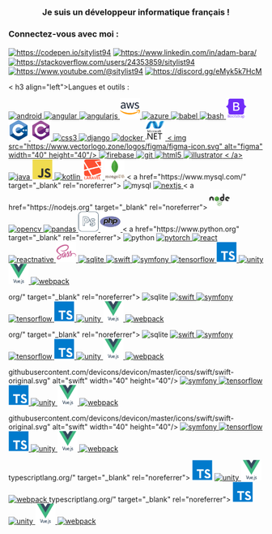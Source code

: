 <h3 align="center">Je suis un développeur informatique français !</h3>

<h3 align="left">Connectez-vous avec moi :</h3>
<p align="left">
<a href="https : //codepen.io/https://codepen.io/sitylist94" target="blank"><img align="center" src="https://raw.githubusercontent.com/rahuldkjain/github-profile-readme- generateur/master/src/images/icons/Social/codepen.svg" alt="https://codepen.io/sitylist94" height="30" width="40" /></a>
<a href=" https://linkedin.com/in/https://www.linkedin.com/in/adam-bara/" target="blank"><img align="center" src="https://raw.githubusercontent .com/rahuldkjain/github-profile-readme-generator/master/src/images/icons/Social/linked-in-alt.svg" alt="https://www.linkedin.com/in/adam-bara/ " hauteur="30" largeur="40" /></a>
<a href="https://stackoverflow.com/users/https://stackoverflow.com/users/24353859/sitylist94" target="blank "><img align="center" src="https://raw.githubusercontent.com/rahuldkjain/github-profile-readme-generator/master/src/images/icons/Social/stack-overflow.svg" alt= "https://stackoverflow.com/users/24353859/sitylist94" height="30" width="40" /></a>
<a href="https://www.youtube.com/c/https : //www.youtube.com/@sitylist94" target="blank"><img align="center" src="https://raw.githubusercontent.com/rahuldkjain/github-profile-readme-generator/master/src /images/icons/Social/youtube.svg" alt="https://www.youtube.com/@sitylist94" height="30" width="40" /></a>
<a href="https : //discord.gg/https://discord.gg/eMyk5k7HcM" target="blank"><img align="center" src="https://raw.githubusercontent.com/rahuldkjain/github-profile-readme- generateur/master/src/images/icons/Social/discord.svg" alt="https://discord.gg/eMyk5k7HcM" height="30" width="40" /></a>
</p>

< h3 align="left">Langues et outils :</h3>
<p align="left"> <a href="https://developer.android.com" target="_blank" rel="noreferrer"> <img src="https://raw.githubusercontent.com/devicons /devicon/master/icons/android/android-original-wordmark.svg" alt="android" width="40" height="40"/> </a> <a href="https://angular.io " target="_blank" rel="noreferrer"> <img src="https://angular.io/assets/images/logos/angular/angular.svg" alt="angular" width="40" height=" 40"/> </a> <a href="https://angular.io" target="_blank" rel="noreferrer"> <img src="https://raw.githubusercontent.com/devicons/devicon /master/icons/angularjs/angularjs-original-wordmark.svg" alt="angularjs" width="40" height="40"/> </a> <a href="https://aws.amazon.com " target="_blank" rel="noreferrer"> <img src="https://raw.githubusercontent.com/devicons/devicon/master/icons/amazonwebservices/amazonwebservices-original-wordmark.svg" alt="aws" width="40" height="40"/> </a> <a href="https://azure.microsoft.com/en-in/" target="_blank" rel="noreferrer"> <img src ="https://www.vectorlogo.zone/logos/microsoft_azure/microsoft_azure-icon.svg" alt="azure" width="40" height="40"/> </a> <a href="https : //babeljs.io/" target="_blank" rel="noreferrer"> <img src="https://www.vectorlogo.zone/logos/babeljs/babeljs-icon.svg" alt="babel" width= "40" height="40"/> </a> <a href="https://www.gnu.org/software/bash/" target="_blank" rel="noreferrer"> <img src=" https://www.vectorlogo.zone/logos/gnu_bash/gnu_bash-icon.svg" alt="bash" width="40" height="40"/> </a> <a href="https:// getbootstrap.com" target="_blank" rel="noreferrer"> <img src="https://raw.githubusercontent.com/devicons/devicon/master/icons/bootstrap/bootstrap-plain-wordmark.svg" alt= "bootstrap" width="40" height="40"/> </a> <a href="https://www.w3schools.com/cpp/" target="_blank" rel="noreferrer"> <img src="https://raw.githubusercontent.com/devicons/devicon/master/icons/cplusplus/cplusplus-original.svg" alt="cplusplus" width="40" height="40"/> </a> <a href="https://www.w3schools.com/cs/" target="_blank" rel="noreferrer "> <img src="https://raw.githubusercontent.com/devicons/devicon/master/icons/csharp/csharp-original.svg" alt="csharp" width="40" height="40"/> </a> <a href="https://www.w3schools.com/css/" target="_blank" rel="noreferrer"> <img src="https://raw.githubusercontent.com/devicons/ devicon/master/icons/css3/css3-original-wordmark.svg" alt="css3" width="40" height="40"/> </a> <a href="https://www.djangoproject. com/" target="_blank" rel="noreferrer"> <img src="https://cdn.worldvectorlogo.com/logos/django.svg" alt="django" width="40" height="40" /> </a> <a href="https://www.docker.com/" target="_blank" rel="noreferrer"> <img src="https://raw.githubusercontent.com/devicons/ devicon/master/icons/docker/docker-original-wordmark.svg" alt="docker" width="40" height="40"/> </a> <a href="https://dotnet.microsoft. com/" target="_blank" rel="noreferrer"> <img src="https://raw.githubusercontent.com/devicons/devicon/master/icons/dot-net/dot-net-original-wordmark.svg " alt="dotnet" width="40" height="40"/> </a> <a href="https://www.figma.com/" target="_blank" rel="noreferrer"> < img src="https://www.vectorlogo.zone/logos/figma/figma-icon.svg" alt="figma" width="40" height="40"/> </a> <a href=" https://firebase.google.com/" target="_blank" rel="noreferrer"> <img src="https://www.vectorlogo.zone/logos/firebase/firebase-icon.svg" alt=" firebase" width="40" height="40"/> </a> <a href="https://git-scm.com/" target="_blank" rel="noreferrer"> <img src=" https://www.vectorlogo.zone/logos/git-scm/git-scm-icon.svg" alt="git" width="40" height="40"/> </a> <a href=" https://www.w3.org/html/" target="_blank" rel="noreferrer"> <img src="https://raw.githubusercontent.com/devicons/devicon/master/icons/html5/html5 -mot-symbole original.svg" alt="html5" width="40" height="40"/> </a> <a href="https://www.adobe.com/in/products/illustrator.html" target="_blank " rel="noreferrer"> <img src="https://www.vectorlogo.zone/logos/adobe_illustrator/adobe_illustrator-icon.svg" alt="illustrator" width="40" height="40"/> < /a> <a href="https://www.java.com" target="_blank" rel="noreferrer"> <img src="https://raw.githubusercontent.com/devicons/devicon/master/ icônes/java/java-original.svg" alt="java" width="40" height="40"/> </a> <a href="https://developer.mozilla.org/en-US/ docs/Web/JavaScript" target="_blank" rel="noreferrer"> <img src="https://raw.githubusercontent.com/devicons/devicon/master/icons/javascript/javascript-original.svg" alt= "javascript" width="40" height="40"/> </a> <a href="https://kotlinlang.org" target="_blank" rel="noreferrer"> <img src="https : //www.vectorlogo.zone/logos/kotlinlang/kotlinlang-icon.svg" alt="kotlin" width="40" height="40"/> </a> <a href="https://laravel. com/" target="_blank" rel="noreferrer"> <img src="https://raw.githubusercontent.com/devicons/devicon/master/icons/laravel/laravel-plain-wordmark.svg" alt=" laravel" width="40" height="40"/> </a> <a href="https://www.mongodb.com/" target="_blank" rel="noreferrer"> <img src=" https://raw.githubusercontent.com/devicons/devicon/master/icons/mongodb/mongodb-original-wordmark.svg" alt="mongodb" width="40" height="40"/> </a> < a href="https://www.mysql.com/" target="_blank" rel="noreferrer"> <img src="https://raw.githubusercontent.com/devicons/devicon/master/icons/mysql /mysql-original-wordmark.svg" alt="mysql" width="40" height="40"/> </a> <a href="https://nextjs.org/" target="_blank" rel ="noreferrer"> <img src="https://cdn.worldvectorlogo.com/logos/nextjs-2.svg" alt="nextjs" width="40" height="40"/> </a> < a href="https://nodejs.org" target="_blank" rel="noreferrer"> <img src="https://raw.githubusercontent.com/devicons/devicon/master/icons/nodejs/nodejs-original-wordmark.svg" alt="nodejs" width="40" height="40"/> </a> <a href="https:// opencv.org/" target="_blank" rel="noreferrer"> <img src="https://www.vectorlogo.zone/logos/opencv/opencv-icon.svg" alt="opencv" width="40 " height="40"/> </a> <a href="https://pandas.pydata.org/" target="_blank" rel="noreferrer"> <img src="https://raw. githubusercontent.com/devicons/devicon/2ae2a900d2f041da66e950e4d48052658d850630/icons/pandas/pandas-original.svg" alt="pandas" width="40" height="40"/> </a> <a href="https:// www.photoshop.com/en" target="_blank" rel="noreferrer"> <img src="https://raw.githubusercontent.com/devicons/devicon/master/icons/photoshop/photoshop-line.svg" alt="photoshop" width="40" height="40"/> </a> <a href="https://www.php.net" target="_blank" rel="noreferrer"> <img src ="https://raw.githubusercontent.com/devicons/devicon/master/icons/php/php-original.svg" alt="php" width="40" height="40"/> </a> < a href="https://www.python.org" target="_blank" rel="noreferrer"> <img src="https://raw.githubusercontent.com/devicons/devicon/master/icons/python/ python-original.svg" alt="python" width="40" height="40"/> </a> <a href="https://pytorch.org/" target="_blank" rel="noreferrer "> <img src="https://www.vectorlogo.zone/logos/pytorch/pytorch-icon.svg" alt="pytorch" width="40" height="40"/> </a> <a href="https://reactjs.org/" target="_blank" rel="noreferrer"> <img src="https://raw.githubusercontent.com/devicons/devicon/master/icons/react/react- original-wordmark.svg" alt="react" width="40" height="40"/> </a> <a href="https://reactnative.dev/" target="_blank" rel="noreferrer "> <img src="https://reactnative.dev/img/header_logo.svg" alt="reactnative" width="40" height="40"/> </a> <a href="https:/ /sass-lang.com" target="_blank" rel="noreferrer"> <img src="https://raw.githubusercontent.com/devicons/devicon/master/icons/sass/sass-original.svg" alt="sass" width="40" height="40"/> </a> <a href="https://www. sqlite.org/" target="_blank" rel="noreferrer"> <img src="https://www.vectorlogo.zone/logos/sqlite/sqlite-icon.svg" alt="sqlite" width="40 " height="40"/> </a> <a href="https://developer.apple.com/swift/" target="_blank" rel="noreferrer"> <img src="https:// raw.githubusercontent.com/devicons/devicon/master/icons/swift/swift-original.svg" alt="swift" width="40" height="40"/> </a> <a href="https : //symfony.com" target="_blank" rel="noreferrer"> <img src="https://symfony.com/logos/symfony_black_03.svg" alt="symfony" width="40" height="40 "/> </a> <a href="https://www.tensorflow.org" target="_blank" rel="noreferrer"> <img src="https://www.vectorlogo.zone/logos/ tensorflow/tensorflow-icon.svg" alt="tensorflow" width="40" height="40"/> </a> <a href="https://www.typescriptlang.org/" target="_blank" rel="noreferrer"> <img src="https://raw.githubusercontent.com/devicons/devicon/master/icons/typescript/typescript-original.svg" alt="typescript" width="40" height=" 40"/> </a> <a href="https://unity.com/" target="_blank" rel="noreferrer"> <img src="https://www.vectorlogo.zone/logos/ unity3d/unity3d-icon.svg" alt="unity" width="40" height="40"/> </a> <a href="https://vuejs.org/" target="_blank" rel= "noreferrer"> <img src="https://raw.githubusercontent.com/devicons/devicon/master/icons/vuejs/vuejs-original-wordmark.svg" alt="vuejs" width="40" height=" 40"/> </a> <a href="https://webpack.js.org" target="_blank" rel="noreferrer"> <img src="https://raw.githubusercontent.com/devicons /devicon/d00d0969292a6569d45b06d3f350f463a0107b0d/icons/webpack/webpack-original-wordmark.svg" alt="webpack" width="40" height="40"/> </a> </p>org/" target="_blank" rel="noreferrer"> <img src="https://www.vectorlogo.zone/logos/sqlite/sqlite-icon.svg" alt="sqlite" width="40" hauteur ="40"/> </a> <a href="https://developer.apple.com/swift/" target="_blank" rel="noreferrer"> <img src="https://raw. githubusercontent.com/devicons/devicon/master/icons/swift/swift-original.svg" alt="swift" width="40" height="40"/> </a> <a href="https:// symfony.com" target="_blank" rel="noreferrer"> <img src="https://symfony.com/logos/symfony_black_03.svg" alt="symfony" width="40" height="40"/ > </a> <a href="https://www.tensorflow.org" target="_blank" rel="noreferrer"> <img src="https://www.vectorlogo.zone/logos/tensorflow/ tensorflow-icon.svg" alt="tensorflow" width="40" height="40"/> </a> <a href="https://www.typescriptlang.org/" target="_blank" rel= "noreferrer"> <img src="https://raw.githubusercontent.com/devicons/devicon/master/icons/typescript/typescript-original.svg" alt="typescript" width="40" height="40" /> </a> <a href="https://unity.com/" target="_blank" rel="noreferrer"> <img src="https://www.vectorlogo.zone/logos/unity3d/ unity3d-icon.svg" alt="unity" width="40" height="40"/> </a> <a href="https://vuejs.org/" target="_blank" rel="noreferrer "> <img src="https://raw.githubusercontent.com/devicons/devicon/master/icons/vuejs/vuejs-original-wordmark.svg" alt="vuejs" width="40" height="40" /> </a> <a href="https://webpack.js.org" target="_blank" rel="noreferrer"> <img src="https://raw.githubusercontent.com/devicons/devicon /d00d0969292a6569d45b06d3f350f463a0107b0d/icons/webpack/webpack-original-wordmark.svg" alt="webpack" width="40" height="40"/> </a> </p>org/" target="_blank" rel="noreferrer"> <img src="https://www.vectorlogo.zone/logos/sqlite/sqlite-icon.svg" alt="sqlite" width="40" hauteur ="40"/> </a> <a href="https://developer.apple.com/swift/" target="_blank" rel="noreferrer"> <img src="https://raw. githubusercontent.com/devicons/devicon/master/icons/swift/swift-original.svg" alt="swift" width="40" height="40"/> </a> <a href="https:// symfony.com" target="_blank" rel="noreferrer"> <img src="https://symfony.com/logos/symfony_black_03.svg" alt="symfony" width="40" height="40"/ > </a> <a href="https://www.tensorflow.org" target="_blank" rel="noreferrer"> <img src="https://www.vectorlogo.zone/logos/tensorflow/ tensorflow-icon.svg" alt="tensorflow" width="40" height="40"/> </a> <a href="https://www.typescriptlang.org/" target="_blank" rel= "noreferrer"> <img src="https://raw.githubusercontent.com/devicons/devicon/master/icons/typescript/typescript-original.svg" alt="typescript" width="40" height="40" /> </a> <a href="https://unity.com/" target="_blank" rel="noreferrer"> <img src="https://www.vectorlogo.zone/logos/unity3d/ unity3d-icon.svg" alt="unity" width="40" height="40"/> </a> <a href="https://vuejs.org/" target="_blank" rel="noreferrer "> <img src="https://raw.githubusercontent.com/devicons/devicon/master/icons/vuejs/vuejs-original-wordmark.svg" alt="vuejs" width="40" height="40" /> </a> <a href="https://webpack.js.org" target="_blank" rel="noreferrer"> <img src="https://raw.githubusercontent.com/devicons/devicon /d00d0969292a6569d45b06d3f350f463a0107b0d/icons/webpack/webpack-original-wordmark.svg" alt="webpack" width="40" height="40"/> </a> </p>githubusercontent.com/devicons/devicon/master/icons/swift/swift-original.svg" alt="swift" width="40" height="40"/> </a> <a href="https:// symfony.com" target="_blank" rel="noreferrer"> <img src="https://symfony.com/logos/symfony_black_03.svg" alt="symfony" width="40" height="40"/ > </a> <a href="https://www.tensorflow.org" target="_blank" rel="noreferrer"> <img src="https://www.vectorlogo.zone/logos/tensorflow/ tensorflow-icon.svg" alt="tensorflow" width="40" height="40"/> </a> <a href="https://www.typescriptlang.org/" target="_blank" rel= "noreferrer"> <img src="https://raw.githubusercontent.com/devicons/devicon/master/icons/typescript/typescript-original.svg" alt="typescript" width="40" height="40" /> </a> <a href="https://unity.com/" target="_blank" rel="noreferrer"> <img src="https://www.vectorlogo.zone/logos/unity3d/ unity3d-icon.svg" alt="unity" width="40" height="40"/> </a> <a href="https://vuejs.org/" target="_blank" rel="noreferrer "> <img src="https://raw.githubusercontent.com/devicons/devicon/master/icons/vuejs/vuejs-original-wordmark.svg" alt="vuejs" width="40" height="40" /> </a> <a href="https://webpack.js.org" target="_blank" rel="noreferrer"> <img src="https://raw.githubusercontent.com/devicons/devicon /d00d0969292a6569d45b06d3f350f463a0107b0d/icons/webpack/webpack-original-wordmark.svg" alt="webpack" width="40" height="40"/> </a> </p>githubusercontent.com/devicons/devicon/master/icons/swift/swift-original.svg" alt="swift" width="40" height="40"/> </a> <a href="https:// symfony.com" target="_blank" rel="noreferrer"> <img src="https://symfony.com/logos/symfony_black_03.svg" alt="symfony" width="40" height="40"/ > </a> <a href="https://www.tensorflow.org" target="_blank" rel="noreferrer"> <img src="https://www.vectorlogo.zone/logos/tensorflow/ tensorflow-icon.svg" alt="tensorflow" width="40" height="40"/> </a> <a href="https://www.typescriptlang.org/" target="_blank" rel= "noreferrer"> <img src="https://raw.githubusercontent.com/devicons/devicon/master/icons/typescript/typescript-original.svg" alt="typescript" width="40" height="40" /> </a> <a href="https://unity.com/" target="_blank" rel="noreferrer"> <img src="https://www.vectorlogo.zone/logos/unity3d/ unity3d-icon.svg" alt="unity" width="40" height="40"/> </a> <a href="https://vuejs.org/" target="_blank" rel="noreferrer "> <img src="https://raw.githubusercontent.com/devicons/devicon/master/icons/vuejs/vuejs-original-wordmark.svg" alt="vuejs" width="40" height="40" /> </a> <a href="https://webpack.js.org" target="_blank" rel="noreferrer"> <img src="https://raw.githubusercontent.com/devicons/devicon /d00d0969292a6569d45b06d3f350f463a0107b0d/icons/webpack/webpack-original-wordmark.svg" alt="webpack" width="40" height="40"/> </a> </p>typescriptlang.org/" target="_blank" rel="noreferrer"> <img src="https://raw.githubusercontent.com/devicons/devicon/master/icons/typescript/typescript-original.svg" alt=" typescript" width="40" height="40"/> </a> <a href="https://unity.com/" target="_blank" rel="noreferrer"> <img src="https : //www.vectorlogo.zone/logos/unity3d/unity3d-icon.svg" alt="unity" width="40" height="40"/> </a> <a href="https://vuejs. org/" target="_blank" rel="noreferrer"> <img src="https://raw.githubusercontent.com/devicons/devicon/master/icons/vuejs/vuejs-original-wordmark.svg" alt=" vuejs" width="40" height="40"/> </a> <a href="https://webpack.js.org" target="_blank" rel="noreferrer"> <img src="https ://raw.githubusercontent.com/devicons/devicon/d00d0969292a6569d45b06d3f350f463a0107b0d/icons/webpack/webpack-original-wordmark.svg" alt="webpack" width="40" height="40"/> </a> </ p>typescriptlang.org/" target="_blank" rel="noreferrer"> <img src="https://raw.githubusercontent.com/devicons/devicon/master/icons/typescript/typescript-original.svg" alt=" typescript" width="40" height="40"/> </a> <a href="https://unity.com/" target="_blank" rel="noreferrer"> <img src="https : //www.vectorlogo.zone/logos/unity3d/unity3d-icon.svg" alt="unity" width="40" height="40"/> </a> <a href="https://vuejs. org/" target="_blank" rel="noreferrer"> <img src="https://raw.githubusercontent.com/devicons/devicon/master/icons/vuejs/vuejs-original-wordmark.svg" alt=" vuejs" width="40" height="40"/> </a> <a href="https://webpack.js.org" target="_blank" rel="noreferrer"> <img src="https ://raw.githubusercontent.com/devicons/devicon/d00d0969292a6569d45b06d3f350f463a0107b0d/icons/webpack/webpack-original-wordmark.svg" alt="webpack" width="40" height="40"/> </a> </ p>
